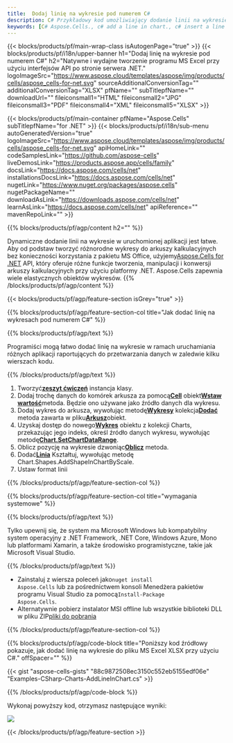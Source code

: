 ```yaml
---
title:  Dodaj linię na wykresie pod numerem C#
description: C# Przykładowy kod umożliwiający dodanie linii na wykresie do programu Excel przy użyciu biblioteki .NET. Użyj tego kodu, aby dodać linię na wykresie do programu MS Excel w ramach VB.NET, Asp.NET lub dowolnej aplikacji opartej na .NET.
keywords: [C# Aspose.Cells., c# add a line in chart., c# insert a line in chart., c# create a line in chart]
---
```

{{< blocks/products/pf/main-wrap-class isAutogenPage="true" >}}
{{< blocks/products/pf/i18n/upper-banner h1="Dodaj linię na wykresie pod numerem C#" h2="Natywne i wydajne tworzenie programu MS Excel przy użyciu interfejsów API po stronie serwera .NET." logoImageSrc="https://www.aspose.cloud/templates/aspose/img/products/cells/aspose_cells-for-net.svg" sourceAdditionalConversionTag="" additionalConversionTag="XLSX" pfName="" subTitlepfName="" downloadUrl="" fileiconsmall1="HTML" fileiconsmall2="JPG" fileiconsmall3="PDF" fileiconsmall4="XML" fileiconsmall5="XLSX" >}}

{{< blocks/products/pf/main-container pfName="Aspose.Cells" subTitlepfName="for .NET" >}}
{{< blocks/products/pf/i18n/sub-menu autoGeneratedVersion="true" logoImageSrc="https://www.aspose.cloud/templates/aspose/img/products/cells/aspose_cells-for-net.svg" apiHomeLink="" codeSamplesLink="https://github.com/aspose-cells" liveDemosLink="https://products.aspose.app/cells/family" docsLink="https://docs.aspose.com/cells/net" installationsDocsLink="https://docs.aspose.com/cells/net" nugetLink="https://www.nuget.org/packages/aspose.cells" nugetPackageName="" downloadAsLink="https://downloads.aspose.com/cells/net" learnAsLink="https://docs.aspose.com/cells/net" apiReference="" mavenRepoLink="" >}}

{{% blocks/products/pf/agp/content h2="" %}}

Dynamiczne dodanie linii na wykresie w uruchomionej aplikacji jest łatwe. Aby od podstaw tworzyć różnorodne wykresy do arkuszy kalkulacyjnych bez konieczności korzystania z pakietu MS Office, użyjemy[Aspose.Cells for .NET](https://products.aspose.com/cells/net) API, który oferuje różne funkcje tworzenia, manipulacji i konwersji arkuszy kalkulacyjnych przy użyciu platformy .NET. Aspose.Cells zapewnia wiele elastycznych obiektów wykresów.
{{% /blocks/products/pf/agp/content %}}

{{< blocks/products/pf/agp/feature-section isGrey="true" >}}

{{% blocks/products/pf/agp/feature-section-col title="Jak dodać linię na wykresach pod numerem C#" %}}

{{% blocks/products/pf/agp/text %}}

 Programiści mogą łatwo dodać linię na wykresie w ramach uruchamiania różnych aplikacji raportujących do przetwarzania danych w zaledwie kilku wierszach kodu.

{{% /blocks/products/pf/agp/text %}}

1.  Tworzyć[**zeszyt ćwiczeń**](https://reference.aspose.com/cells/net/aspose.cells/workbook) instancja klasy.
1.  Dodaj trochę danych do komórek arkusza za pomocą[**Cell**](https://reference.aspose.com/cells/net/aspose.cells/cell) obiekt[**Wstaw wartość**](https://reference.aspose.com/cells/net/aspose.cells/cell/methods/putvalue/index)metoda.
 Będzie ono używane jako źródło danych dla wykresu.
1.  Dodaj wykres do arkusza, wywołując metodę[**Wykresy**](https://reference.aspose.com/cells/net/aspose.cells.charts/chartcollection) kolekcja[**Dodać**](https://reference.aspose.com/cells/net/aspose.cells.charts/chartcollection/methods/add) metoda zawarta w pliku[**Arkusz**](https://reference.aspose.com/cells/net/aspose.cells/worksheet)obiekt.
1.  Uzyskaj dostęp do nowego[**Wykres**](https://reference.aspose.com/cells/net/aspose.cells.charts/chart) obiektu z kolekcji Charts, przekazując jego indeks, określ źródło danych wykresu, wywołując metodę[**Chart.SetChartDataRange**](https://https://reference.aspose.com/cells/net/aspose.cells.charts/chart/methods/setchartdatarange).
1.  Oblicz pozycję na wykresie dzwoniąc[**Oblicz**](https://https://reference.aspose.com/cells/net/aspose.cells.charts/chart/methods/Calculate) metoda.
1.  Dodać[**Linia**](https://reference.aspose.com/cells/net/aspose.cells.drawing/shape/properties/msodrawingtype) Kształtuj, wywołując metodę Chart.Shapes.AddShapeInChartByScale.
1. Ustaw format linii

{{% /blocks/products/pf/agp/feature-section-col %}}

{{% blocks/products/pf/agp/feature-section-col title="wymagania systemowe" %}}

{{% blocks/products/pf/agp/text %}}

Tylko upewnij się, że system ma Microsoft Windows lub kompatybilny system operacyjny z .NET Framework, .NET Core, Windows Azure, Mono lub platformami Xamarin, a także środowisko programistyczne, takie jak Microsoft Visual Studio.

{{% /blocks/products/pf/agp/text %}}

-  Zainstaluj z wiersza poleceń jako<code>nuget install Aspose.Cells</code> lub za pośrednictwem konsoli Menedżera pakietów programu Visual Studio za pomocą<code>Install-Package Aspose.Cells</code>.
-  Alternatywnie pobierz instalator MSI offline lub wszystkie biblioteki DLL w pliku ZIP<a href="https://downloads.aspose.com/cells/net">pliki do pobrania</a>

{{% /blocks/products/pf/agp/feature-section-col %}}

{{% blocks/products/pf/agp/code-block title="Poniższy kod źródłowy pokazuje, jak dodać linię na wykresie do pliku MS Excel XLSX przy użyciu C#." offSpacer="" %}}

{{< gist "aspose-cells-gists" "88c9872508ec3150c552eb5155edf06e" "Examples-CSharp-Charts-AddLineInChart.cs" >}}

{{% /blocks/products/pf/agp/code-block %}}

Wykonaj powyższy kod, otrzymasz następujące wyniki:

![](line-in-chart.png)

{{< /blocks/products/pf/agp/feature-section >}}


<!-- aboutfile Starts -->
